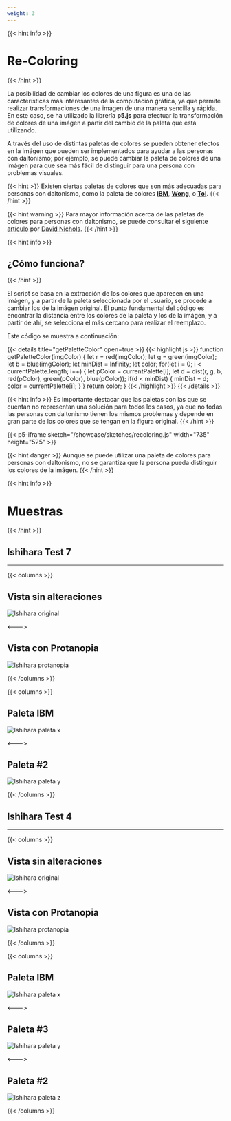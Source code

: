 ```yaml
---
weight: 3
---
```

{{< hint info >}}
# Re-Coloring
{{< /hint >}}

La posibilidad de cambiar los colores de una figura es una de las características más interesantes de la 
computación gráfica, ya que permite realizar transformaciones de una imagen de una manera sencilla y rápida. 
En este caso, se ha utilizado la librería **p5.js** para efectuar la transformación de colores de una imágen a
partir del cambio de la paleta que está utilizando.

A través del uso de distintas paletas de colores se pueden obtener efectos en la imágen que pueden ser
implementados para ayudar a las personas con daltonismo; por ejemplo, se puede cambiar la paleta de colores
de una imágen para que sea más fácil de distinguir para una persona con problemas visuales.

{{< hint >}}
Existen ciertas paletas de colores que son más adecuadas para personas con daltonismo, como la paleta de
colores [**IBM**](https://lospec.com/palette-list/ibm-color-blind-safe),
[**Wong**](https://www.color-hex.com/color-palette/1018347), o [**Tol**](https://personal.sron.nl/~pault/).
{{< /hint >}}

{{< hint warning >}}
Para mayor información acerca de las paletas de colores para personas con daltonismo, se puede consultar el
siguiente [artículo](https://davidmathlogic.com/colorblind/) por [David Nichols](https://davidmathlogic.com/).
{{< /hint >}}

{{< hint info >}}
## ¿Cómo funciona?
{{< /hint >}}

El script se basa en la extracción de los colores que aparecen en una imágen, y a partir de la paleta seleccionada
por el usuario, se procede a cambiar los de la imágen original. El punto fundamental del código es encontrar
la distancia entre los colores de la paleta y los de la imágen, y a partir de ahí, se selecciona el más cercano
para realizar el reemplazo.

Este código se muestra a continuación:

{{< details title="getPaletteColor" open=true >}}
{{< highlight js >}}
function getPaletteColor(imgColor) {
    let r = red(imgColor);
    let g = green(imgColor);
    let b = blue(imgColor);
    let minDist = Infinity;
    let color;
    for(let i = 0; i < currentPalette.length; i++) {
        let pColor = currentPalette[i];
        let d = dist(r, g, b, red(pColor), green(pColor), blue(pColor));
        if(d < minDist) {
            minDist = d;
            color = currentPalette[i];
        }
    }
    return color;
}
{{< /highlight >}}
{{< /details >}}

{{< hint info >}}
Es importante destacar que las paletas con las que se cuentan no representan una solución para todos los casos,
ya que no todas las personas con daltonismo tienen los mismos problemas y depende en gran parte de los colores
que se tengan en la figura original.
{{< /hint >}}

{{< p5-iframe sketch="/showcase/sketches/recoloring.js" width="735" height="525" >}}

{{< hint danger >}}
Aunque se puede utilizar una paleta de colores para personas con daltonismo, 
no se garantiza que la persona pueda distinguir los colores de la imágen.
{{< /hint >}}

{{< hint info >}}
# Muestras
{{< /hint >}}

## Ishihara Test 7
---

{{< columns >}}
## Vista sin alteraciones
![Ishihara original](https://i.ibb.co/xhkcw5v/74-Original.png "Ishihara original")

<--->

## Vista con Protanopia
![Ishihara protanopia](https://i.ibb.co/Cm162h0/74-Protanopia.png "Ishihara protanopia")

{{< /columns >}}

{{< columns >}}
## Paleta IBM
![Ishihara paleta x](https://i.ibb.co/6R9R4MG/74IBM.png "Ishihara con paleta IBM")

<--->

## Paleta #2

![Ishihara paleta y](https://i.ibb.co/gJT7t5w/74-Paleta2.png "Ishihara con paleta #2")

{{< /columns >}}

## Ishihara Test 4

---

{{< columns >}}
## Vista sin alteraciones
![Ishihara original](https://i.ibb.co/3TKJ5fQ/5-Original.png "Ishihara original")

<--->

## Vista con Protanopia
![Ishihara protanopia](https://i.ibb.co/SmKjtsH/5-Protanopia.png "Ishihara protanopia")

{{< /columns >}}

{{< columns >}}
## Paleta IBM
![Ishihara paleta x](https://i.ibb.co/7ttF5zP/5IBM.png "Ishihara con paleta IBM")

<--->

## Paleta #3

![Ishihara paleta y](https://i.ibb.co/F5Sv2fj/5Paleta3.png "Ishihara con paleta #3")

<--->

## Paleta #2

![Ishihara paleta z](https://i.ibb.co/64ThknP/5Paleta2.png "Ishihara con paleta #2")

{{< /columns >}}